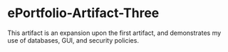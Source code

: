 # ePortfolio-Artifact-Three
This artifact is an expansion upon the first artifact, and demonstrates my use of databases, GUI, and security policies. 

